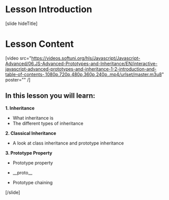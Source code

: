 # Lesson Introduction

[slide hideTitle]

# Lesson Content

[video src="https://videos.softuni.org/hls/Javascript/Javascript-Advanced/06.JS-Advanced-Prototypes-and-Inheritance/EN/interactive-javascript-advanced-prototypes-and-inheritance-1-2-introduction-and-table-of-contents-,1080p,720p,480p,360p,240p,.mp4/urlset/master.m3u8" poster="" /]

## In this lesson you will learn:

**1. Inheritance**

-  What inheritance is
-  The different types of inheritance

**2. Classical Inheritance**

-  A look at class inheritance and prototype inheritance

**3. Prototype Property**

-  Prototype property

- \_\_proto\_\_

- Prototype chaining

[/slide]
